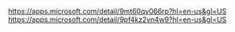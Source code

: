 https://apps.microsoft.com/detail/9mt60qv066rp?hl=en-us&gl=US
https://apps.microsoft.com/detail/9pf4kz2vn4w9?hl=en-us&gl=US
